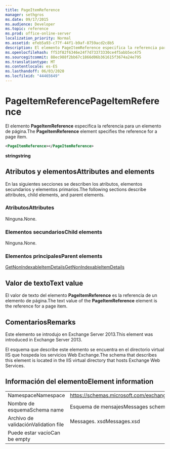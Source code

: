 ```yaml
---
title: PageItemReference
manager: sethgros
ms.date: 09/17/2015
ms.audience: Developer
ms.topic: reference
ms.prod: office-online-server
localization_priority: Normal
ms.assetid: efeb5a93-c77f-44f1-b9af-8759acd2c8b5
description: El elemento PageItemReference especifica la referencia para un elemento de página.
ms.openlocfilehash: ff53f82f6346e24f7d73373330ce4f5abb5ec475
ms.sourcegitcommit: 88ec988f2bb67c1866d06b361615f3674a24e795
ms.translationtype: MT
ms.contentlocale: es-ES
ms.lasthandoff: 06/03/2020
ms.locfileid: "44465649"
---
```

# <a name="pageitemreference"></a><span data-ttu-id="fd101-103">PageItemReference</span><span class="sxs-lookup"><span data-stu-id="fd101-103">PageItemReference</span></span>

<span data-ttu-id="fd101-104">El elemento **PageItemReference** especifica la referencia para un elemento de página.</span><span class="sxs-lookup"><span data-stu-id="fd101-104">The **PageItemReference** element specifies the reference for a page item.</span></span> 
  
```XML
<PageItemReference></PageItemReference>
```

 <span data-ttu-id="fd101-105">**string**</span><span class="sxs-lookup"><span data-stu-id="fd101-105">**string**</span></span>
## <a name="attributes-and-elements"></a><span data-ttu-id="fd101-106">Atributos y elementos</span><span class="sxs-lookup"><span data-stu-id="fd101-106">Attributes and elements</span></span>

<span data-ttu-id="fd101-107">En las siguientes secciones se describen los atributos, elementos secundarios y elementos primarios.</span><span class="sxs-lookup"><span data-stu-id="fd101-107">The following sections describe attributes, child elements, and parent elements.</span></span>
  
### <a name="attributes"></a><span data-ttu-id="fd101-108">Atributos</span><span class="sxs-lookup"><span data-stu-id="fd101-108">Attributes</span></span>

<span data-ttu-id="fd101-109">Ninguna.</span><span class="sxs-lookup"><span data-stu-id="fd101-109">None.</span></span>
  
### <a name="child-elements"></a><span data-ttu-id="fd101-110">Elementos secundarios</span><span class="sxs-lookup"><span data-stu-id="fd101-110">Child elements</span></span>

<span data-ttu-id="fd101-111">Ninguna.</span><span class="sxs-lookup"><span data-stu-id="fd101-111">None.</span></span>
  
### <a name="parent-elements"></a><span data-ttu-id="fd101-112">Elementos principales</span><span class="sxs-lookup"><span data-stu-id="fd101-112">Parent elements</span></span>

[<span data-ttu-id="fd101-113">GetNonIndexableItemDetails</span><span class="sxs-lookup"><span data-stu-id="fd101-113">GetNonIndexableItemDetails</span></span>](getnonindexableitemdetails.md)
  
## <a name="text-value"></a><span data-ttu-id="fd101-114">Valor de texto</span><span class="sxs-lookup"><span data-stu-id="fd101-114">Text value</span></span>

<span data-ttu-id="fd101-115">El valor de texto del elemento **PageItemReference** es la referencia de un elemento de página.</span><span class="sxs-lookup"><span data-stu-id="fd101-115">The text value of the **PageItemReference** element is the reference for a page item.</span></span> 
  
## <a name="remarks"></a><span data-ttu-id="fd101-116">Comentarios</span><span class="sxs-lookup"><span data-stu-id="fd101-116">Remarks</span></span>

<span data-ttu-id="fd101-117">Este elemento se introdujo en Exchange Server 2013.</span><span class="sxs-lookup"><span data-stu-id="fd101-117">This element was introduced in Exchange Server 2013.</span></span>
  
<span data-ttu-id="fd101-118">El esquema que describe este elemento se encuentra en el directorio virtual IIS que hospeda los servicios Web Exchange.</span><span class="sxs-lookup"><span data-stu-id="fd101-118">The schema that describes this element is located in the IIS virtual directory that hosts Exchange Web Services.</span></span>
  
## <a name="element-information"></a><span data-ttu-id="fd101-119">Información del elemento</span><span class="sxs-lookup"><span data-stu-id="fd101-119">Element information</span></span>

|||
|:-----|:-----|
|<span data-ttu-id="fd101-120">Namespace</span><span class="sxs-lookup"><span data-stu-id="fd101-120">Namespace</span></span>  <br/> |https://schemas.microsoft.com/exchange/services/2006/messages  <br/> |
|<span data-ttu-id="fd101-121">Nombre de esquema</span><span class="sxs-lookup"><span data-stu-id="fd101-121">Schema name</span></span>  <br/> |<span data-ttu-id="fd101-122">Esquema de mensajes</span><span class="sxs-lookup"><span data-stu-id="fd101-122">Messages schema</span></span>  <br/> |
|<span data-ttu-id="fd101-123">Archivo de validación</span><span class="sxs-lookup"><span data-stu-id="fd101-123">Validation file</span></span>  <br/> |<span data-ttu-id="fd101-124">Messages. xsd</span><span class="sxs-lookup"><span data-stu-id="fd101-124">Messages.xsd</span></span>  <br/> |
|<span data-ttu-id="fd101-125">Puede estar vacío</span><span class="sxs-lookup"><span data-stu-id="fd101-125">Can be empty</span></span>  <br/> ||
   

